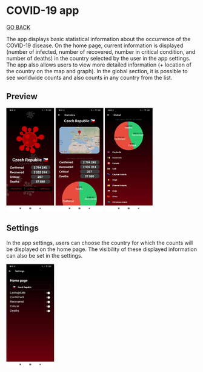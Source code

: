 # COVID-19 app

[GO BACK](https://github.com/0xMartin/UTB-FAI-programs)

The app displays basic statistical information about the occurrence of the COVID-19 disease. On the home page, current information is displayed (number of infected, number of recovered, number in critical condition, and number of deaths) in the country selected by the user in the app settings. The app also allows users to view more detailed information (+ location of the country on the map and graph). In the global section, it is possible to see worldwide counts and also counts in any country from the list.

## Preview
<div class="d-flex justify-content-center">
  <img src="./doc/img1.jpg" width="25%"> 
  <img src="./doc/img2.jpg" width="25%"> 
  <img src="./doc/img4.jpg" width="25%"> 
</div>

## Settings
In the app settings, users can choose the country for which the counts will be displayed on the home page. The visibility of these displayed information can also be set in the settings.

<div class="d-flex justify-content-center">
  <img src="./doc/img3.jpg" width="25%"> 
</div>
